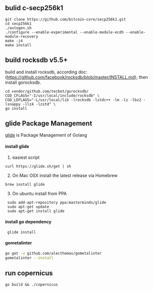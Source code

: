 
## bulid c-secp256k1
```
git clone https://github.com/bitcoin-core/secp256k1.git
cd secp256k1
./autogen.sh
./configure --enable-experimental --enable-module-ecdh --enable-module-recovery
make -j4
make install
```

## build rocksdb v5.5+

build and install rocksdb, according doc: (https://github.com/facebook/rocksdb/blob/master/INSTALL.md), then
install  gorocksdb.

```
cd vendor/github.com/tecbot/gorocksdb/
CGO_CFLAGS="-I/usr/local/include/rocksdb" \
CGO_LDFLAGS="-L/usr/local/lib -lrocksdb -lstdc++ -lm -lz -lbz2 -lsnappy -llz4 -lzstd" \
go install
```

## glide Package Management
[glide](https://github.com/Masterminds/glide) is Package Management of Golang

#### install glide
1. easiest script
 ```
 curl https://glide.sh/get | sh
 ```
2. On Mac OSX install the latest release via Homebrew
 ```
 brew install glide
 ```
 3. On ubuntu install from PPA
```
 sudo add-apt-repository ppa:masterminds/glide
 sudo apt-get update
 sudo apt-get install glide
```

#### install go dependency
```
 glide install
```

#### gometalinter
```bash
go get -u github.com/alecthomas/gometalinter
gometalinter --install
```

## run copernicus

```
go build && ./copernicus
```